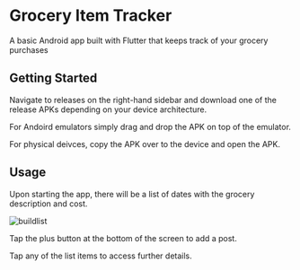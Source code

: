 # Grocery Item Tracker

A basic Android app built with Flutter that keeps track of your grocery purchases

## Getting Started

Navigate to releases on the right-hand sidebar and download one of the release APKs depending on your device architecture.

For Andoird emulators simply drag and drop the APK on top of the emulator.

For physical deivces, copy the APK over to the device and open the APK. 

## Usage

Upon starting the app, there will be a list of dates with the grocery description and cost. 


![buildlist](https://user-images.githubusercontent.com/62896013/188285241-06de8d8c-c478-4158-931d-cabf348e8717.png)

Tap the plus button at the bottom of the screen to add a post.


Tap any of the list items to access further details.


